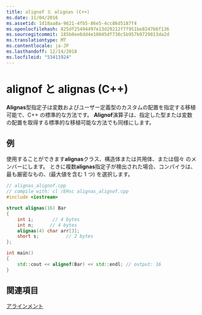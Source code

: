 ```yaml
---
title: alignof と alignas (C++)
ms.date: 11/04/2016
ms.assetid: 1d18aa8a-9621-4fb5-86e5-4cc86d5187f4
ms.openlocfilehash: 825df25494497e13d29212f7f951be8247b6f136
ms.sourcegitcommit: 185b8ee6dd4e10045df730c5b957b9729813da2d
ms.translationtype: MT
ms.contentlocale: ja-JP
ms.lasthandoff: 12/14/2018
ms.locfileid: "53411924"
---
```

# <a name="alignof-and-alignas-c"></a>alignof と alignas (C++)

**Alignas**型指定子は変数およびユーザー定義型のカスタムの配置を指定する移植可能で、C++ の標準的な方法です。 **Alignof**演算子は、指定した型または変数の配置を取得する標準的な移植可能な方法でも同様にします。

## <a name="example"></a>例

使用することができます**alignas**クラス、構造体または共用体、または個々 のメンバーにします。 ときに複数**alignas**指定子が検出された場合、コンパイラは、最も厳密なもの、(最大値を含む 1 つ) を選択します。

```cpp
// alignas_alignof.cpp
// compile with: cl /EHsc alignas_alignof.cpp
#include <iostream>

struct alignas(16) Bar
{
    int i;       // 4 bytes
    int n;      // 4 bytes
    alignas(4) char arr[3];
    short s;          // 2 bytes
};

int main()
{
    std::cout << alignof(Bar) << std::endl; // output: 16
}
```

## <a name="see-also"></a>関連項目

[アラインメント](../cpp/alignment-cpp-declarations.md)
